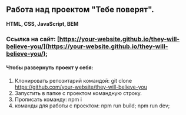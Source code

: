 Работа над проектом "Тебе поверят".
-------------
**HTML, CSS, JavaScript, BEM**

### Ссылка на сайт: [https://your-website.github.io/they-will-believe-you/](https://your-website.github.io/they-will-believe-you/);

#### Чтобы развернуть проект у себя:

1. Клонировать репозитарий командой: git clone https://github.com/your-website/they-will-believe-you
2. Запустить в папке с проектом командную строку.
3. Прописать команду: npm i
4. команды для работы с проектом: 
npm run build;
npm run dev;